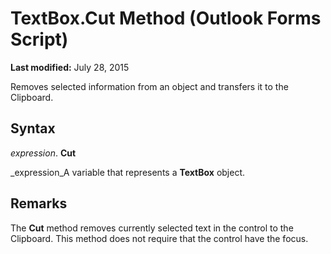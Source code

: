 
# TextBox.Cut Method (Outlook Forms Script)

 **Last modified:** July 28, 2015

Removes selected information from an object and transfers it to the Clipboard.

## Syntax

 _expression_. **Cut**

 _expression_A variable that represents a  **TextBox** object.


## Remarks

The  **Cut** method removes currently selected text in the control to the Clipboard. This method does not require that the control have the focus.

